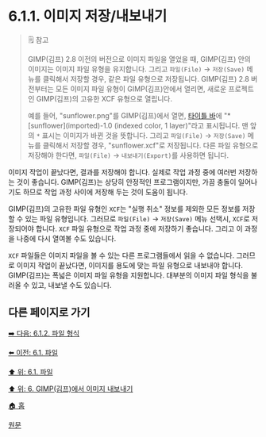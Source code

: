 # 6.1.1. 이미지 저장/내보내기

> 🗒️ 참고
>
> GIMP(김프) 2.8 이전의 버전으로 이미지 파일을 열었을 때, GIMP(김프) 안의 이미지는 이미지 파일 유형을 유지합니다. 그리고 `파일(File)` → `저장(Save)` 메뉴를 클릭해서 저장할 경우, 같은 파일 유형으로 저장됩니다. GIMP(김프) 2.8 버전부터는 모든 이미지 파일 유형이 GIMP(김프)안에서 열리면, 새로운 프로젝트인 GIMP(김프)의 고유한 XCF 유형으로 열립니다.
>
> 예를 들어, "sunflower.png"를 GIMP(김프)에서 열면, [타이틀 바](./03-02-04-01-title-bar.md)에 "*\[sunflower\]\(imported\)-1.0 (indexed color, 1 layer)"라고 표시됩니다. 맨 앞의 `*` 표시는 이미지가 바뀐 것을 뜻합니다. 그리고 `파일(File)` → `저장(Save)` 메뉴를 클릭해서 저장할 경우, "sunflower.xcf"로 저장됩니다. 다른 파일 유형으로 저장해야 한다면, `파일(File)` → `내보내기(Export)`를 사용하면 됩니다.

이미지 작업이 끝났다면, 결과를 저장해야 합니다. 실제로 작업 과정 중에 여러번 저장하는 것이 좋습니다. GIMP(김프)는 상당히 안정적인 프로그램이지만, 가끔 충돌이 일어나기도 하므로 작업 과정 사이에 저장해 두는 것이 도움이 됩니다.

GIMP(김프)의 고유한 파일 유형인 `XCF`는 "실행 취소" 정보를 제외한 모든 정보를 저장할 수 있는 파일 유형입니다. 그러므로 `파일(File)` → `저장(Save)` 메뉴 선택시, `XCF`로 저장되어야 합니다. `XCF` 파일 유형으로 작업 과정 중에 저장하기 좋습니다. 그리고 이 과정을 나중에 다시 열여볼 수도 있습니다.

`XCF` 파일들은 이미지 파일을 볼 수 있는 다른 프로그램들에서 읽을 수 없습니다. 그러므로 이미지 작업이 끝났다면, 이미지를 용도에 맞는 파일 유형으로 내보내야 합니다. GIMP(김프)는 폭넓은 이미지 파일 유형을 지원합니다. 대부분의 이미지 파일 형식을 불러올 수 있고, 내보낼 수도 있습니다.

## 다른 페이지로 가기

[➡️ 다음: 6.1.2. 파일 형식](./06-01-02-00-file_formats.md)

[⬅️ 이전: 6.1. 파일](./06-01-00-files.md)

[⬆️ 위: 6.1. 파일](./06-01-00-files.md)

[⬆️ 위: 6. GIMP(김프)에서 이미지 내보내기](./06-00-getting-images-out-of-gimp.md)

[🏠 홈](./00-home.md)

[원문](https://docs.gimp.org/2.10/ko/gimp-images-out.html)
